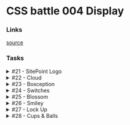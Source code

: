 # CSS battle 004 Display

### Links

[source](https://cssbattle.dev/battle/4)

### Tasks

<details>
  <summary>#21 - SitePoint Logo</summary>

[Task](https://cssbattle.dev/play/21)

    <div a><p/><p/></div><div b><p/><p/></div>
    <style>
      body {
        background: #222;
      }
      div {
        position: fixed;
      }
      [a] {
        transform: rotate(-45deg);
        left: 138px;
        top: 85px;
      }
      [b] {
        transform: rotate(135deg);
        right: 140px;
        bottom: 86px;
      }
      [a] > p {
        background: #F2994A;
      }
      [b] > p {
        background: #2D9CDB;
      }
      p {
        margin: 0;
        width: 100px;
        height: 30px;
        border-radius: 10px 0 0;
      }
      p + p {
        margin: -1px 0;
        width: 29px;
        height: 51px;
        border-radius: 0 0 5px;
      }
    </style>

</details>

<details>
  <summary>#22 - Cloud</summary>

[Task](https://cssbattle.dev/play/22)

    <p a><p b><p c>
    <style>
      * {
        background: #F5D6B4;
      }
      p {
        background: #D86F45;
        width: 100px;
        height: 100px;
        position: fixed;
        border-radius: 50%;
      }
      [a] {
        left: 99px;
        top: 99px;
      }
      [b] {
        left: 180px;
        top: 69px;
      }
      [c] {
        width: 170px;
        height: 50px;
        border-radius: 25px;
        left: 130px;
        top: 149px;
      }
    </style>

</details>

<details>
  <summary>#23 - Boxception</summary>

[Task](https://cssbattle.dev/play/23)

    <div>
    <style>
      * {
        background: #F3AC3C;
      }
      div {
        position: fixed;
        width: 100px;
        height: 100px;
        left: 100px;
        top: 150px;
        box-shadow: 50px -50px 0 50px #1A4341, inset 50px 50px #998235;
      }
    </style>

</details>

<details>
  <summary>#24 - Switches</summary>

[Task](https://cssbattle.dev/play/24)

    <p a><p b><p c><p d>
    <style>
      * {
        margin: 0;
        background: #62306D;
      }
      p {
        position: fixed;
        width: 100px;
        height: 100px;
        top: 100px;
        left: 80px;
        background: #F7EC7D;
        border-radius: 100px;
      }
      [c], [b] {
        left: 220px;
      }
      [a], [b] {
        height: 150px;
      }
      [a] {
        top: 50px;
        background: #AA445F;
      }
      [b] {
        left: 220px;
        background: #E38F66;
      }
    </style>

</details>

<details>
  <summary>#25 - Blossom</summary>

[Task](https://cssbattle.dev/play/25)

    <div><p><p></div><div><p><p></div>
    <style>
      body {
        margin: 44px 0 0 110px;
        background: #998235;
      }
      div {
        float: left;
        margin-right: 20px;
      }
      div + div {
        transform: rotate(180deg) rotateY(180deg);
      }
      p {
        width: 80px;
        height: 100px;
        background: #1A4341;
        border-radius: 0 50px;
      }
      p + p {
        height: 60px;
        background: #F3AC3C;
        margin-top: 20px;
      }
    </style>

</details>

<details>
  <summary>#26 - Smiley</summary>

[Task](https://cssbattle.dev/play/26)

    <p><p a><p>
    <style>
      body {
        margin: 40px 40px;
        display: flex;
        background: #6592CF;
      }
      p {
        margin: 0;
        width: 80px;
        height: 40px;
        border-radius: 100px 100px 0 0;
        border: solid 20px #060F55;
        border-bottom: 0;
      }
      p + p {
        margin-left: -20px;
      }
      [a] {
        align-self: flex-end;
        transform: rotateX(180deg);
      }
    </style>

</details>

<details>
  <summary>#27 - Lock Up</summary>

[Task](https://cssbattle.dev/play/27)

    <p><p a><p b><p c>
    <style>
      body {
        margin: 50px 100px;
        background: #AA445F;
        box-shadow: 0 0 0 100vw #E38F66;
        border-radius: 50%;
      }
      p {
        position: absolute;
        width: 70px;
        height: 70px;
        background: #F7EC7D;
        border-radius: 0 100% 0 0;
        margin: 30px 100px;
      }
      [a], [c] {
        background: #AA445F;
        width: 40px;
        height: 40px;
        margin-top: 60px;
      }
      [b], [c] {
        border-radius: 0 0 0 100px;
        margin: 100px 30px;
      }
      [c] {
        margin-left: 60px;
      }
    </style>

</details>

<details>
  <summary>#28 - Cups & Balls</summary>

[Task](https://cssbattle.dev/play/28)

    <p a><p c b><p b><p c a><p c d><p a><p c a><p d>
    <style>
      body {
        background: #1A4341;
        margin: 80px 60px;
      }
      p {
        float: left;
        width: 50px;
        height: 50px;
        background: #998235;
        margin: 10px;
      }
      [c] {
        background: #F3AC3C;
      }
      [a] {
        border-radius: 50%;
      }
      [b] {
        border-radius: 50% 50% 0 0;
      }
      [d] {
        border-radius: 0 0 50% 50%;
      }
    </style>

</details>
